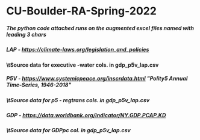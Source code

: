 # CU-Boulder-RA-Spring-2022
##### The python code attached runs on the augmented excel files named with leading 3 chars
##### LAP - https://climate-laws.org/legislation_and_policies
####  \tSource data for executive -water cols. in gdp_p5v_lap.csv 
##### P5V - https://www.systemicpeace.org/inscrdata.html "Polity5 Annual Time-Series, 1946-2018"
##### \tSource data for p5 - regtrans cols. in gdp_p5v_lap.csv
##### GDP - https://data.worldbank.org/indicator/NY.GDP.PCAP.KD
##### \tSource data for GDPpc col. in gdp_p5v_lap.csv